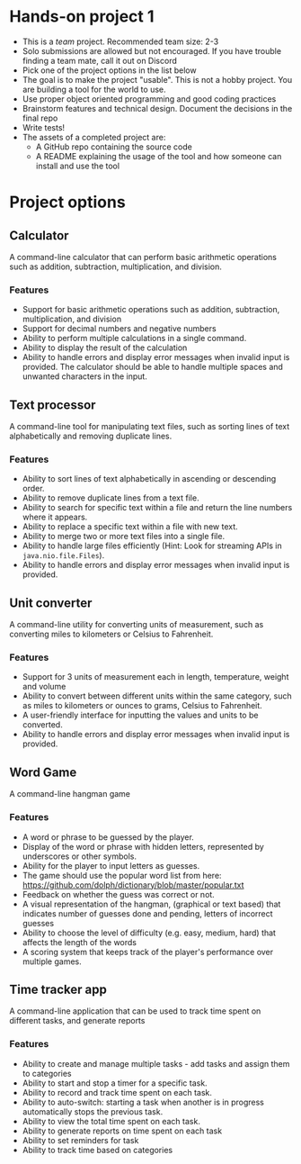 # Hands-on project 1

- This is a _team_ project. Recommended team size: 2-3
- Solo submissions are allowed but not encouraged. If you have trouble finding a team mate, call it out on Discord
- Pick one of the project options in the list below
- The goal is to make the project "usable". This is not a hobby project. You are building a tool for the world to use.
- Use proper object oriented programming and good coding practices
- Brainstorm features and technical design. Document the decisions in the final repo
- Write tests!
- The assets of a completed project are:
  - A GitHub repo containing the source code
  - A README explaining the usage of the tool and how someone can install and use the tool
  
# Project options


## Calculator
A command-line calculator that can perform basic arithmetic operations such as addition, subtraction, multiplication, and division.

### Features

- Support for basic arithmetic operations such as addition, subtraction, multiplication, and division
- Support for decimal numbers and negative numbers
- Ability to perform multiple calculations in a single command.
- Ability to display the result of the calculation
- Ability to handle errors and display error messages when invalid input is provided. The calculator should be able to handle multiple spaces and unwanted characters in the input.

## Text processor

A command-line tool for manipulating text files, such as sorting lines of text alphabetically and removing duplicate lines.

### Features

- Ability to sort lines of text alphabetically in ascending or descending order.
- Ability to remove duplicate lines from a text file.
- Ability to search for specific text within a file and return the line numbers where it appears.
- Ability to replace a specific text within a file with new text.
- Ability to merge two or more text files into a single file.
- Ability to handle large files efficiently (Hint: Look for streaming APIs in `java.nio.file.Files`).
- Ability to handle errors and display error messages when invalid input is provided.
## Unit converter
    
A command-line utility for converting units of measurement, such as converting miles to kilometers or Celsius to Fahrenheit.

### Features

- Support for 3 units of measurement each in length, temperature, weight and volume
- Ability to convert between different units within the same category, such as miles to kilometers or ounces to grams, Celsius to Fahrenheit.
- A user-friendly interface for inputting the values and units to be converted.
- Ability to handle errors and display error messages when invalid input is provided.

## Word Game
A command-line hangman game 

### Features

- A word or phrase to be guessed by the player.
- Display of the word or phrase with hidden letters, represented by underscores or other symbols.
- Ability for the player to input letters as guesses.
- The game should use the popular word list from here: https://github.com/dolph/dictionary/blob/master/popular.txt
- Feedback on whether the guess was correct or not.
- A visual representation of the hangman, (graphical or text based) that indicates number of guesses done and pending, letters of incorrect guesses
- Ability to choose the level of difficulty (e.g. easy, medium, hard) that affects the length of the words
- A scoring system that keeps track of the player's performance over multiple games.

## Time tracker app
A command-line application that can be used to track time spent on different tasks, and generate reports

### Features

- Ability to create and manage multiple tasks - add tasks and assign them to categories
- Ability to start and stop a timer for a specific task.
- Ability to record and track time spent on each task.
- Ability to auto-switch: starting a task when another is in progress automatically stops the previous task.
- Ability to view the total time spent on each task.
- Ability to generate reports on time spent on each task
- Ability to set reminders for task
- Ability to track time based on categories




